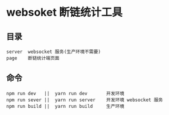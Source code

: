 # websoket 断链统计工具

## 目录

```
server  websocket 服务(生产环境不需要)
page    断链统计端页面
```

## 命令

```
npm run dev   ||  yarn run dev       开发环境
npm run sever ||  yarn run server    开发环境 websocket 服务
npm run build ||  yarn run build     生产环境
```
